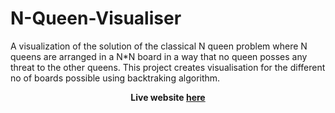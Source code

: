 # N-Queen-Visualiser


A visualization of the solution of the classical N queen problem where N queens are arranged in a N*N board in a way that no queen posses any threat to the other queens. This project creates visualisation for the different no of boards possible using backtraking algorithm.

**<p align='center'>Live website <a href="https://nqueen.netlify.app/">here</a></p>**
